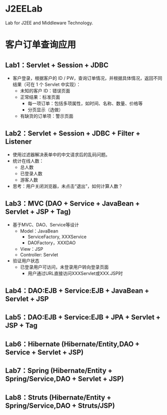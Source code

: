 # J2EELab

Lab for J2EE and Middleware Technology.

# 客户订单查询应用

## Lab1：Servlet + Session + JDBC

* 客户登录，根据客户的 ID / PW，查询订单情况，并根据具体情况，返回不同结果（可在 1 个 Servlet 中实现）：
    * 未知的客户 ID：错误页面
    * 正常结果：标准页面
        * 每一项订单：包括多项属性，如时间、名称、数量、价格等
        * 分页显示（选做）
    * 有缺货的订单项：警示页面

## Lab2：Servlet + Session + JDBC + Filter + Listener

* 使用过滤器解决表单中的中文请求后的乱码问题。
* 统计在线人数：
    * 总人数
    * 已登录人数
    * 游客人数
* 思考：用户关闭浏览器，未点击“退出”，如何计算人数？

## Lab3：MVC (DAO + Service + JavaBean + Servlet + JSP + Tag)

* 基于MVC、DAO、Service等设计
    * Model：JavaBean
        * ServiceFactory, XXXService
        * DAOFactory，XXXDAO
    * View：JSP
    * Controller: Servlet
* 验证用户状态
    * 已登录用户可访问，未登录用户转向登录页面
        * 用户通过URL直接访问XXXServlet或XXX.JSP时
        
## Lab4：DAO:EJB + Service:EJB + JavaBean + Servlet + JSP
## Lab5：DAO:EJB + Service:EJB + JPA + Servlet + JSP + Tag
## Lab6：Hibernate (Hibernate/Entity,DAO + Service + Servlet + JSP)
## Lab7：Spring (Hibernate/Entity + Spring/Service,DAO + Servlet + JSP)
## Lab8：Struts (Hibernate/Entity + Spring/Service,DAO + Struts/JSP)


